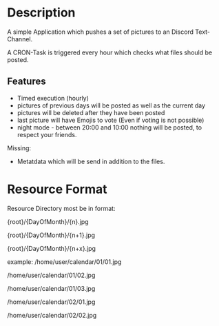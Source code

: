 # Description
A simple Application which pushes a set of pictures to an Discord Text-Channel.

A CRON-Task is triggered every hour which checks what files should be posted.

## Features
- Timed execution (hourly)
- pictures of previous days will be posted as well as the current day
- pictures will be deleted after they have been posted
- last picture will have Emojis to vote (Even if voting is not possible)
- night mode - between 20:00 and 10:00 nothing will be posted, to respect your friends.

Missing:
- Metatdata which will be send in addition to the files.

# Resource Format
Resource Directory most be in format:

{root}/{DayOfMonth}/{n}.jpg

{root}/{DayOfMonth}/{n+1}.jpg

{root}/{DayOfMonth}/{n+x}.jpg

example:
/home/user/calendar/01/01.jpg

/home/user/calendar/01/02.jpg

/home/user/calendar/01/03.jpg

/home/user/calendar/02/01.jpg

/home/user/calendar/02/02.jpg
